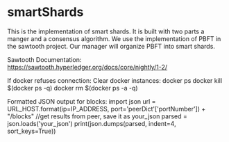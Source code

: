 # smartShards
This is the implementation of smart shards. It is built with two parts a manger and a consensus algorithm. We use the implementation of PBFT in the sawtooth project. Our manager will organize PBFT into smart shards.

Sawtooth Documentation: https://sawtooth.hyperledger.org/docs/core/nightly/1-2/


If docker refuses connection:
Clear docker instances:
docker ps
docker kill $(docker ps -q)
docker rm $(docker ps -a -q)

Formatted JSON output for blocks:
import json
url = URL_HOST.format(ip=IP_ADDRESS, port='peerDict'['portNumber']) + "/blocks"
//get results from peer, save it as your_json
parsed = json.loads('your_json')
print(json.dumps(parsed, indent=4, sort_keys=True))
